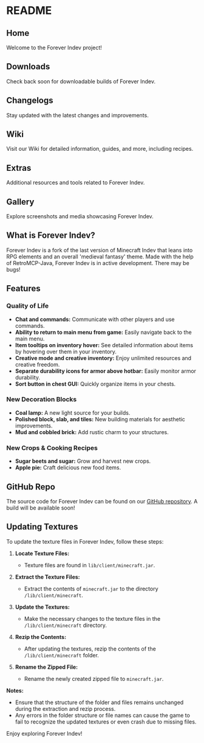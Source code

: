 # README

## Home

Welcome to the Forever Indev project!

## Downloads

Check back soon for downloadable builds of Forever Indev.

## Changelogs

Stay updated with the latest changes and improvements.

## Wiki

Visit our Wiki for detailed information, guides, and more, including recipes.

## Extras

Additional resources and tools related to Forever Indev.

## Gallery

Explore screenshots and media showcasing Forever Indev.

## What is Forever Indev?

Forever Indev is a fork of the last version of Minecraft Indev that leans into RPG elements and an overall 'medieval fantasy' theme. Made with the help of RetroMCP-Java, Forever Indev is in active development. There may be bugs!

## Features

### Quality of Life

- **Chat and commands:** Communicate with other players and use commands.
- **Ability to return to main menu from game:** Easily navigate back to the main menu.
- **Item tooltips on inventory hover:** See detailed information about items by hovering over them in your inventory.
- **Creative mode and creative inventory:** Enjoy unlimited resources and creative freedom.
- **Separate durability icons for armor above hotbar:** Easily monitor armor durability.
- **Sort button in chest GUI:** Quickly organize items in your chests.

### New Decoration Blocks

- **Coal lamp:** A new light source for your builds.
- **Polished block, slab, and tiles:** New building materials for aesthetic improvements.
- **Mud and cobbled brick:** Add rustic charm to your structures.

### New Crops & Cooking Recipes

- **Sugar beets and sugar:** Grow and harvest new crops.
- **Apple pie:** Craft delicious new food items.

## GitHub Repo

The source code for Forever Indev can be found on our [GitHub repository](https://github.com/BlueBunnex/Forever-Indev). A build will be available soon!

## Updating Textures

To update the texture files in Forever Indev, follow these steps:

1. **Locate Texture Files:**
   - Texture files are found in `lib/client/minecraft.jar`.

2. **Extract the Texture Files:**
   - Extract the contents of `minecraft.jar` to the directory `/lib/client/minecraft`.

3. **Update the Textures:**
   - Make the necessary changes to the texture files in the `/lib/client/minecraft` directory.

4. **Rezip the Contents:**
   - After updating the textures, rezip the contents of the `/lib/client/minecraft` folder.

5. **Rename the Zipped File:**
   - Rename the newly created zipped file to `minecraft.jar`.

**Notes:**

- Ensure that the structure of the folder and files remains unchanged during the extraction and rezip process.
- Any errors in the folder structure or file names can cause the game to fail to recognize the updated textures or even crash due to missing files.

Enjoy exploring Forever Indev!

